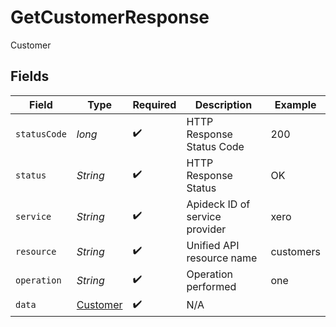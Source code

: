 # GetCustomerResponse

Customer


## Fields

| Field                                           | Type                                            | Required                                        | Description                                     | Example                                         |
| ----------------------------------------------- | ----------------------------------------------- | ----------------------------------------------- | ----------------------------------------------- | ----------------------------------------------- |
| `statusCode`                                    | *long*                                          | :heavy_check_mark:                              | HTTP Response Status Code                       | 200                                             |
| `status`                                        | *String*                                        | :heavy_check_mark:                              | HTTP Response Status                            | OK                                              |
| `service`                                       | *String*                                        | :heavy_check_mark:                              | Apideck ID of service provider                  | xero                                            |
| `resource`                                      | *String*                                        | :heavy_check_mark:                              | Unified API resource name                       | customers                                       |
| `operation`                                     | *String*                                        | :heavy_check_mark:                              | Operation performed                             | one                                             |
| `data`                                          | [Customer](../../models/components/Customer.md) | :heavy_check_mark:                              | N/A                                             |                                                 |